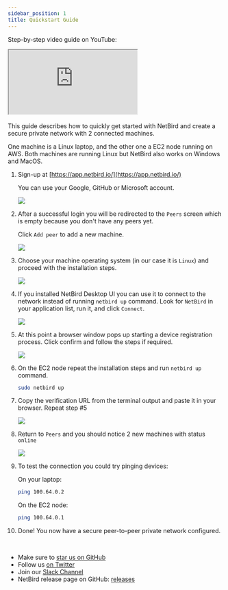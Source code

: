 ```yaml
---
sidebar_position: 1
title: Quickstart Guide
---
```


Step-by-step video guide on YouTube:

<div class="videowrapper">
<iframe src="https://www.youtube.com/embed/Tu9tPsUWaY0" allow="fullscreen;"></iframe>
</div>
<br/>
This guide describes how to quickly get started with NetBird and create a secure private network with 2 connected machines.

One machine is a Linux laptop, and the other one a EC2 node running on AWS.
Both machines are running Linux but NetBird also works on Windows and MacOS.

1. Sign-up at [https://app.netbird.io/](https://app.netbird.io/)

   You can use your Google, GitHub or Microsoft account.

   ![](/img/getting-started/auth.png)

2. After a successful login you will be redirected to the ```Peers``` screen which is empty because you don't have any peers yet.

   Click ```Add peer``` to add a new machine.

   ![](/img/getting-started/empty-peers.png)

3. Choose your machine operating system (in our case it is ```Linux```) and proceed with the installation steps.

   ![](/img/getting-started/add-peer.png)

4. If you installed NetBird Desktop UI you can use it to connect to the network instead of running `netbird up` command. Look for `NetBird` in your application list, run it, and click `Connect`.
   >

   ![](/img/getting-started/systray.png)

5. At this point a browser window pops up starting a device registration process. Click confirm and follow the steps if required.

   ![](/img/getting-started/device-confirmation.png)

6. On the EC2 node repeat the installation steps and run `netbird up` command.  

   ```bash
   sudo netbird up
   ```
7. Copy the verification URL from the terminal output and paste it in your browser. Repeat step #5

   ![](/img/getting-started/netbird-up.png)

8. Return to ```Peers``` and you should notice 2 new machines with status ```online```

   ![](/img/getting-started/peers.png)

9. To test the connection you could try pinging devices:

   On your laptop:
   ```bash
   ping 100.64.0.2
   ```

    On the EC2 node:
    ```bash
   ping 100.64.0.1
   ```
10. Done! You now have a secure peer-to-peer private network configured.

<br/>

- Make sure to [star us on GitHub](https://github.com/netbirdio/netbird)
- Follow us [on Twitter](https://twitter.com/netbird)
- Join our [Slack Channel](https://join.slack.com/t/wiretrustee/shared_invite/zt-vrahf41g-ik1v7fV8du6t0RwxSrJ96A)
- NetBird release page on GitHub: [releases](https://github.com/netbirdio/netbird/releases/latest)


